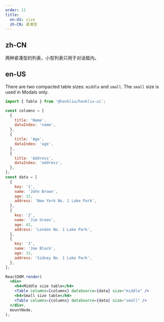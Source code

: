 ```yaml
---
order: 11
title:
  en-US: size
  zh-CN: 紧凑型
---
```


## zh-CN

两种紧凑型的列表，小型列表只用于对话框内。

## en-US

There are two compacted table sizes: `middle` and `small`. The `small` size is used in Modals only.

```jsx
import { Table } from '@hankliu/hankliu-ui';

const columns = [
  {
    title: 'Name',
    dataIndex: 'name',
  },
  {
    title: 'Age',
    dataIndex: 'age',
  },
  {
    title: 'Address',
    dataIndex: 'address',
  },
];
const data = [
  {
    key: '1',
    name: 'John Brown',
    age: 32,
    address: 'New York No. 1 Lake Park',
  },
  {
    key: '2',
    name: 'Jim Green',
    age: 42,
    address: 'London No. 1 Lake Park',
  },
  {
    key: '3',
    name: 'Joe Black',
    age: 32,
    address: 'Sidney No. 1 Lake Park',
  },
];

ReactDOM.render(
  <div>
    <h4>Middle size table</h4>
    <Table columns={columns} dataSource={data} size="middle" />
    <h4>Small size table</h4>
    <Table columns={columns} dataSource={data} size="small" />
  </div>,
  mountNode,
);
```

<style>#components-table-demo-size h4 { margin-bottom: 16px; }</style>
